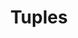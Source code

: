 ---
title: "Tuples"

categories: ['']

tags: ['Tuples']

arabic: ['سلسلة من الصفوف']

publishers: ['معجم مصطلحات التعلم الآلي والتعلم العميق وعلم البيانات']

types: "word"

slug: ""
---